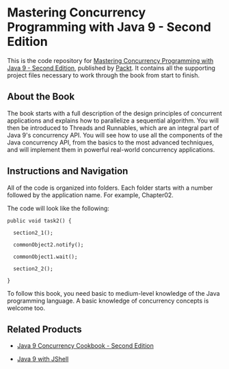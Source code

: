 # Mastering Concurrency Programming with Java 9 - Second Edition
This is the code repository for [Mastering Concurrency Programming with Java 9 - Second Edition](https://www.packtpub.com/application-development/mastering-concurrency-programming-java-9-second-edition?utm_source=GitHub), published by [Packt](https://www.packtpub.com/?utm_source=github). It contains all the supporting project files necessary to work through the book from start to finish.
## About the Book
The book starts with a full description of the design principles of concurrent applications and explains how to parallelize a sequential algorithm. You will then be introduced to Threads and Runnables, which are an integral part of Java 9's concurrency API. You will see how to use all the components of the Java concurrency API, from the basics to the most advanced techniques, and will implement them in powerful real-world concurrency applications.

## Instructions and Navigation
All of the code is organized into folders. Each folder starts with a number followed by the application name. For example, Chapter02.



The code will look like the following:
```
public void task2() {

  section2_1();

  commonObject2.notify();

  commonObject1.wait();

  section2_2();

} 
```

To follow this book, you need basic to medium-level knowledge of the Java programming language. A basic knowledge of concurrency concepts is welcome too.

## Related Products
* [Java 9 Concurrency Cookbook - Second Edition](https://www.packtpub.com/application-development/java-9-concurrency-cookbook-second-edition?utm_source=GitHub)

* [Java 9 with JShell](https://www.packtpub.com/application-development/java-9-jshell?utm_source=GitHub)
